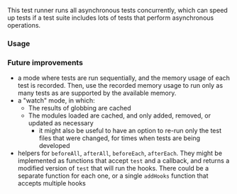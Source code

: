 This test runner runs all asynchronous tests concurrently, which can speed up tests if a test suite includes lots of tests that perform asynchronous operations.

### Usage

### Future improvements

* a mode where tests are run sequentially, and the memory usage of each test is recorded. Then, use the recorded memory usage to run only as many tests as are supported by the available memory.
* a "watch" mode, in which:
  * The results of globbing are cached
  * The modules loaded are cached, and only added, removed, or updated as necessary
    * it might also be useful to have an option to re-run only the test files that were changed, for times when tests are being developed
* helpers for `beforeAll`, `afterAll`, `beforeEach`, `afterEach`. They might be implemented as functions that accept `test` and a callback, and returns a modified version of `test` that will run the hooks. There could be a separate function for each one, or a single `addHooks` function that accepts multiple hooks
